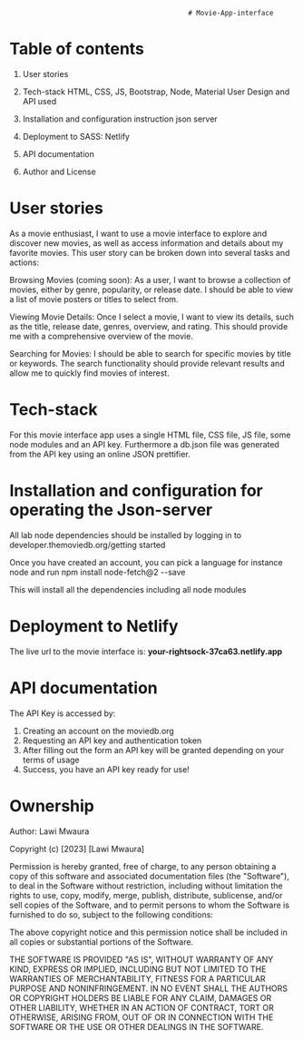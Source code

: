                                                 # Movie-App-interface

# Table of contents
1. User stories

2. Tech-stack HTML, CSS, JS, Bootstrap, Node, Material User Design and API used

3. Installation and configuration instruction json server

4. Deployment to SASS: Netlify

5. API documentation

6. Author and License

# User stories
As a movie enthusiast, I want to use a movie interface to explore and discover new movies, as well as access information and details about my favorite movies. This user story can be broken down into several tasks and actions:

Browsing Movies (coming soon): As a user, I want to browse a collection of movies, either by genre, popularity, or release date. I should be able to view a list of movie posters or titles to select from.

Viewing Movie Details: Once I select a movie, I want to view its details, such as the title, release date, genres, overview, and rating. This should provide me with a comprehensive overview of the movie.

Searching for Movies: I should be able to search for specific movies by title or keywords. The search functionality should provide relevant results and allow me to quickly find movies of interest.

# Tech-stack
For this movie interface app uses a single HTML file, CSS file, JS file, some node modules and an API key. Furthermore a db.json file was generated from the API key using an online JSON prettifier. 

# Installation and configuration for operating the Json-server
All lab node dependencies should be installed by logging in to developer.themoviedb.org/getting started

Once you have created an account, you can pick a language for instance node and run npm install node-fetch@2 --save

This will install all the dependencies including all node modules


# Deployment to Netlify
The live url to the movie interface is: **your-rightsock-37ca63.netlify.app**

# API documentation
The API Key is accessed by:
1. Creating an account on the moviedb.org
2. Requesting an API key and authentication token
3. After filling out the form an API key will be granted depending on your terms of usage
4. Success, you have an API key ready for use!

# Ownership
Author: Lawi Mwaura

Copyright (c) [2023] [Lawi Mwaura]

Permission is hereby granted, free of charge, to any person obtaining a copy of this software and associated documentation files (the "Software"), to deal in the Software without restriction, including without limitation the rights to use, copy, modify, merge, publish, distribute, sublicense, and/or sell copies of the Software, and to permit persons to whom the Software is furnished to do so, subject to the following conditions:

The above copyright notice and this permission notice shall be included in all copies or substantial portions of the Software.

THE SOFTWARE IS PROVIDED "AS IS", WITHOUT WARRANTY OF ANY KIND, EXPRESS OR IMPLIED, INCLUDING BUT NOT LIMITED TO THE WARRANTIES OF MERCHANTABILITY, FITNESS FOR A PARTICULAR PURPOSE AND NONINFRINGEMENT. IN NO EVENT SHALL THE AUTHORS OR COPYRIGHT HOLDERS BE LIABLE FOR ANY CLAIM, DAMAGES OR OTHER LIABILITY, WHETHER IN AN ACTION OF CONTRACT, TORT OR OTHERWISE, ARISING FROM, OUT OF OR IN CONNECTION WITH THE SOFTWARE OR THE USE OR OTHER DEALINGS IN THE SOFTWARE.

